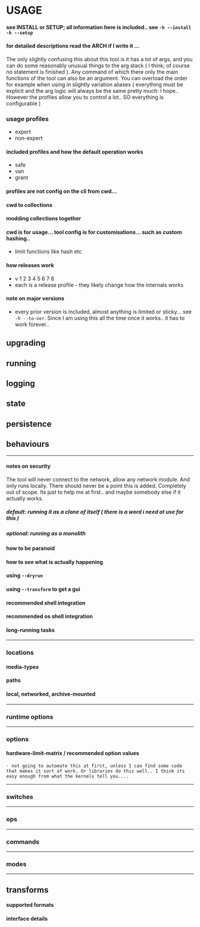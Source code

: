 # USAGE
#### see INSTALL or SETUP; all information here is included.. see `-h --install` `-h --setup`
#### for detailed descriptions read the ARCH if I write it ...

The only slightly confusing this about this tool is it has a lot of args, and you can do some reasonably unusual things to the arg stack ( I think; of course no statement is finished ). Any command of which there only the main functions of the tool can also be an argument. You can overload the order for example when using in slightly variation aliases ( everything must be explicit and the arg logic will always be the same pretty much: I hope.. However the profiles allow you to control a lot.. SO everything is configurable )

### usage profiles
  - expert
  - non-expert
#### included profiles and how the default operation works
  - safe
  - van
  - grant
#### profiles are not config on the cli from cwd...
#### cwd to collections 
#### modding collections together
#### cwd is for usage... tool config is for customisations... such as custom hashing.. 
  - limit functions like hash etc
#### how releases work 
  - v 1 2 3 4 5 6 7 8 
  - each is a release profile - they likely change how the internals works
#### note on major versions
- every prior version is included, almost anything is limited or sticky... see `-h --to-ver`. Since I am using this all the time once it works.. it has to work forever.. 
## upgrading
## running
## logging
## state
## persistence
## behaviours
----
#### notes on security

The tool will never connect to the network, allow any network module. And only runs locally. There should never be a point this is added. Completely out of scope. Its just to help me at first.. and maybe somebody else if it actually works.

##### default: running it as a clone of itself ( there is a word i need ot use for this )
##### optional: running as a monolith
#### how to be paranoid
#### how to see what is actually happening
#### using `--dryrun`
#### using `--transform` to get a gui
#### recommended shell integration
#### recommended os shell integration
#### long-running tasks
----
### locations
#### media-types
#### paths
#### local, networked, archive-mounted
----
### runtime options
----
### options
  #### hardware-limit-matrix / recommended option values
    - not going to automate this at first, unless I can find some code that makes it sort of work. Or libraries do this well.. I think its easy enough from what the kernels tell you....
----
### switches
----
### ops
----
### commands
----
### modes
----
## transforms
#### supported formats
#### interface details
